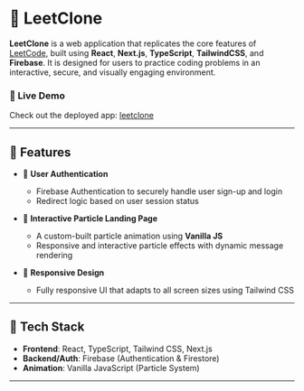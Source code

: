 # 🧠 LeetClone

**LeetClone** is a web application that replicates the core features of [LeetCode](https://leetcode.com), built using **React**, **Next.js**, **TypeScript**, **TailwindCSS**, and **Firebase**. It is designed for users to practice coding problems in an interactive, secure, and visually engaging environment.

### 🔗 Live Demo
Check out the deployed app: [leetclone](https://leetclone-eta-two.vercel.app/) <!-- Replace # with actual link -->

---

## 🚀 Features

- 🔐 **User Authentication**
  - Firebase Authentication to securely handle user sign-up and login
  - Redirect logic based on user session status

- 🌌 **Interactive Particle Landing Page**
  - A custom-built particle animation using **Vanilla JS**
  - Responsive and interactive particle effects with dynamic message rendering

- 📱 **Responsive Design**
  - Fully responsive UI that adapts to all screen sizes using Tailwind CSS

---

## 🧰 Tech Stack

- **Frontend**: React, TypeScript, Tailwind CSS, Next.js
- **Backend/Auth**: Firebase (Authentication & Firestore)
- **Animation**: Vanilla JavaScript (Particle System)

---

